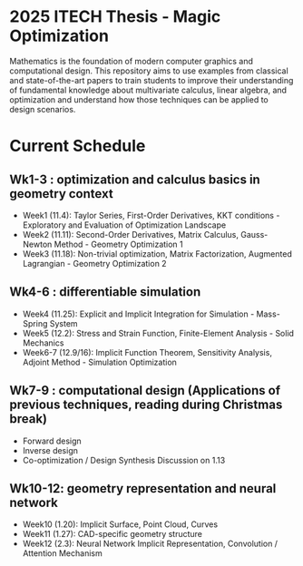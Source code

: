 # 2025 ITECH Thesis - Magic Optimization
Mathematics is the foundation of modern computer graphics and computational design. This repository aims to use examples from classical and state-of-the-art papers to train students to improve their understanding of fundamental knowledge about multivariate calculus, linear algebra, and optimization and understand how those techniques can be applied to design scenarios.

# Current Schedule

## Wk1-3 : optimization and calculus basics in geometry context
- Week1 (11.4): Taylor Series, First-Order Derivatives, KKT conditions - Exploratory and Evaluation of Optimization Landscape
- Week2 (11.11): Second-Order Derivatives, Matrix Calculus, Gauss-Newton Method - Geometry Optimization 1
- Week3 (11.18): Non-trivial optimization, Matrix Factorization, Augmented Lagrangian - Geometry Optimization 2 

## Wk4-6 : differentiable simulation
- Week4 (11.25): Explicit and Implicit Integration for Simulation - Mass-Spring System
- Week5 (12.2): Stress and Strain Function, Finite-Element Analysis - Solid Mechanics
- Week6-7 (12.9/16): Implicit Function Theorem, Sensitivity Analysis, Adjoint Method - Simulation Optimization 

## Wk7-9 : computational design (Applications of previous techniques, reading during Christmas break)
- Forward design
- Inverse design
- Co-optimization / Design Synthesis
Discussion on 1.13

## Wk10-12: geometry representation and neural network
- Week10 (1.20): Implicit Surface, Point Cloud, Curves
- Week11 (1.27): CAD-specific geometry structure
- Week12 (2.3): Neural Network Implicit Representation, Convolution / Attention Mechanism
